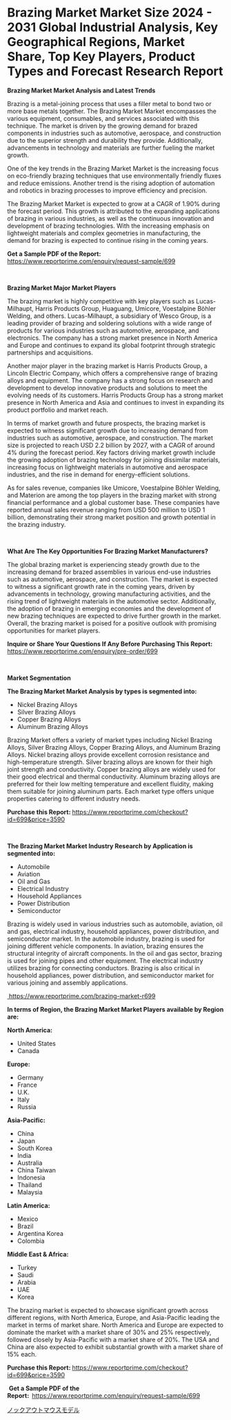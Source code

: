<p><h1>Brazing Market Market Size 2024 - 2031 Global Industrial Analysis, Key Geographical Regions, Market Share, Top Key Players, Product Types and Forecast Research Report</h1></p><p><strong>Brazing Market Market Analysis and Latest Trends</strong></p>
<p><p>Brazing is a metal-joining process that uses a filler metal to bond two or more base metals together. The Brazing Market Market encompasses the various equipment, consumables, and services associated with this technique. The market is driven by the growing demand for brazed components in industries such as automotive, aerospace, and construction due to the superior strength and durability they provide. Additionally, advancements in technology and materials are further fueling the market growth.</p><p>One of the key trends in the Brazing Market Market is the increasing focus on eco-friendly brazing techniques that use environmentally friendly fluxes and reduce emissions. Another trend is the rising adoption of automation and robotics in brazing processes to improve efficiency and precision.</p><p>The Brazing Market Market is expected to grow at a CAGR of 1.90% during the forecast period. This growth is attributed to the expanding applications of brazing in various industries, as well as the continuous innovation and development of brazing technologies. With the increasing emphasis on lightweight materials and complex geometries in manufacturing, the demand for brazing is expected to continue rising in the coming years.</p></p>
<p><strong>Get a Sample PDF of the Report:&nbsp;</strong> <a href="https://www.reportprime.com/enquiry/request-sample/699">https://www.reportprime.com/enquiry/request-sample/699</a></p>
<p>&nbsp;</p>
<p><strong>Brazing Market Major Market Players</strong></p>
<p><p>The brazing market is highly competitive with key players such as Lucas-Milhaupt, Harris Products Group, Huaguang, Umicore, Voestalpine Böhler Welding, and others. Lucas-Milhaupt, a subsidiary of Wesco Group, is a leading provider of brazing and soldering solutions with a wide range of products for various industries such as automotive, aerospace, and electronics. The company has a strong market presence in North America and Europe and continues to expand its global footprint through strategic partnerships and acquisitions.</p><p>Another major player in the brazing market is Harris Products Group, a Lincoln Electric Company, which offers a comprehensive range of brazing alloys and equipment. The company has a strong focus on research and development to develop innovative products and solutions to meet the evolving needs of its customers. Harris Products Group has a strong market presence in North America and Asia and continues to invest in expanding its product portfolio and market reach.</p><p>In terms of market growth and future prospects, the brazing market is expected to witness significant growth due to increasing demand from industries such as automotive, aerospace, and construction. The market size is projected to reach USD 2.2 billion by 2027, with a CAGR of around 4% during the forecast period. Key factors driving market growth include the growing adoption of brazing technology for joining dissimilar materials, increasing focus on lightweight materials in automotive and aerospace industries, and the rise in demand for energy-efficient solutions.</p><p>As for sales revenue, companies like Umicore, Voestalpine Böhler Welding, and Materion are among the top players in the brazing market with strong financial performance and a global customer base. These companies have reported annual sales revenue ranging from USD 500 million to USD 1 billion, demonstrating their strong market position and growth potential in the brazing industry.</p></p>
<p>&nbsp;</p>
<p><strong>What Are The Key Opportunities For Brazing Market Manufacturers?</strong></p>
<p><p>The global brazing market is experiencing steady growth due to the increasing demand for brazed assemblies in various end-use industries such as automotive, aerospace, and construction. The market is expected to witness a significant growth rate in the coming years, driven by advancements in technology, growing manufacturing activities, and the rising trend of lightweight materials in the automotive sector. Additionally, the adoption of brazing in emerging economies and the development of new brazing techniques are expected to drive further growth in the market. Overall, the brazing market is poised for a positive outlook with promising opportunities for market players.</p></p>
<p><strong>Inquire or Share Your Questions If Any Before Purchasing This Report:</strong> <a href="https://www.reportprime.com/enquiry/pre-order/699">https://www.reportprime.com/enquiry/pre-order/699</a></p>
<p>&nbsp;</p>
<p><strong>Market Segmentation</strong></p>
<p><strong>The Brazing Market Market Analysis by types is segmented into:</strong></p>
<p><ul><li>Nickel Brazing Alloys</li><li>Silver Brazing Alloys</li><li>Copper Brazing Alloys</li><li>Aluminum Brazing Alloys</li></ul></p>
<p><p>Brazing Market offers a variety of market types including Nickel Brazing Alloys, Silver Brazing Alloys, Copper Brazing Alloys, and Aluminum Brazing Alloys. Nickel brazing alloys provide excellent corrosion resistance and high-temperature strength. Silver brazing alloys are known for their high joint strength and conductivity. Copper brazing alloys are widely used for their good electrical and thermal conductivity. Aluminum brazing alloys are preferred for their low melting temperature and excellent fluidity, making them suitable for joining aluminum parts. Each market type offers unique properties catering to different industry needs.</p></p>
<p><strong>Purchase this Report:&nbsp;</strong><a href="https://www.reportprime.com/checkout?id=699&price=3590">https://www.reportprime.com/checkout?id=699&price=3590</a></p>
<p>&nbsp;</p>
<p><strong>The Brazing Market Market Industry Research by Application is segmented into:</strong></p>
<p><ul><li>Automobile</li><li>Aviation</li><li>Oil and Gas</li><li>Electrical Industry</li><li>Household Appliances</li><li>Power Distribution</li><li>Semiconductor</li></ul></p>
<p><p>Brazing is widely used in various industries such as automobile, aviation, oil and gas, electrical industry, household appliances, power distribution, and semiconductor market. In the automobile industry, brazing is used for joining different vehicle components. In aviation, brazing ensures the structural integrity of aircraft components. In the oil and gas sector, brazing is used for joining pipes and other equipment. The electrical industry utilizes brazing for connecting conductors. Brazing is also critical in household appliances, power distribution, and semiconductor market for various joining and assembly applications.</p></p>
<p><a href="https://www.reportprime.com/brazing-market-r699">&nbsp;https://www.reportprime.com/brazing-market-r699</a></p>
<p><strong>In terms of Region, the Brazing Market Market Players available by Region are:</strong></p>
<p>
    <p> <strong> North America: </strong>
        <ul>
            <li>United States</li>
            <li>Canada</li>
        </ul>
        </p> 
    <p> <strong> Europe: </strong>
        <ul>
            <li>Germany</li>
            <li>France</li>
            <li>U.K.</li>
            <li>Italy</li>
            <li>Russia</li>
        </ul>
        </p> 
    <p> <strong> Asia-Pacific: </strong>
        <ul>
            <li>China</li>
            <li>Japan</li>
            <li>South Korea</li>
            <li>India</li>
            <li>Australia</li>
            <li>China Taiwan</li>
            <li>Indonesia</li>
            <li>Thailand</li>
            <li>Malaysia</li>
        </ul>
        </p> 
    <p> <strong> Latin America: </strong>
        <ul>
            <li>Mexico</li>
            <li>Brazil</li>
            <li>Argentina Korea</li>
            <li>Colombia</li>
        </ul>
        </p> 
    <p> <strong> Middle East & Africa: </strong>
        <ul>
            <li>Turkey</li>
            <li>Saudi</li>
            <li>Arabia</li>
            <li>UAE</li>
            <li>Korea</li>
        </ul>
    </p>
    </p>
<p><p>The brazing market is expected to showcase significant growth across different regions, with North America, Europe, and Asia-Pacific leading the market in terms of market share. North America and Europe are expected to dominate the market with a market share of 30% and 25% respectively, followed closely by Asia-Pacific with a market share of 20%. The USA and China are also expected to exhibit substantial growth with a market share of 15% each.</p></p>
<p><strong>Purchase this Report: </strong><a href="https://www.reportprime.com/checkout?id=699&price=3590">https://www.reportprime.com/checkout?id=699&price=3590</a></p>
<p>&nbsp;<strong>Get a Sample PDF of the Report:&nbsp;&nbsp;</strong><a href="https://www.reportprime.com/enquiry/request-sample/699">https://www.reportprime.com/enquiry/request-sample/699</a></p>
<p><strong></strong></p>
<p><p><a href="https://github.com/zekaoe592392/Market-Research-Report-List-2/blob/main/635257870142.md">ノックアウトマウスモデル</a></p></p>